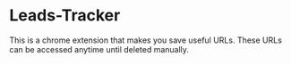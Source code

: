 # Leads-Tracker
This is a chrome extension that makes you save useful URLs. These URLs can be accessed anytime until deleted manually.
